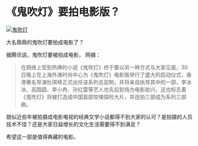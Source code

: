 # 《鬼吹灯》要拍电影版？

[![鬼吹灯](https://attachment.soulteary.com/2007/09/02/ghost.jpg "鬼吹灯")](https://attachment.soulteary.com/2007/09/02/ghost.jpg)

大名鼎鼎的鬼吹灯要拍成电影了？

据腾讯说，鬼吹灯要被拍成电影， 网摘：

> 在网络上受到热捧的小说《鬼吹灯》终于要以另一种方式与大家见面，30日晚上在上海外滩时尚中心为《鬼吹灯》电影版举行了盛大的启动仪式，香港著名导演杜琪峰正式出任该系列总监制，并将亲自执导其中的一部，李冰冰、高圆圆、李小冉、孙红雷等艺人也先后到场为电影助兴，这也标志着《鬼吹灯》将被打造成中国首部惊悚探险大片，并连拍三部成为系列三部曲。

貌似近些年被拍摄成电影电视的经典文学小说都得不到大家的认可？是拍摄的人员技术不佳？还是大家日益增长的文化生活需要得不到满足？

希望这一部是值得典藏的电影。

